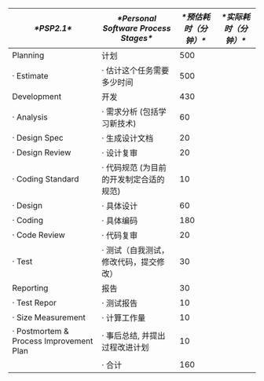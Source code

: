 | ***\*PSP2.1\****                        | ***\*Personal Software Process Stages\**** | ***\*预估耗时（分钟）\**** | ***\*实际耗时（分钟）\**** |
| --------------------------------------- | ------------------------------------------ | -------------------------- | -------------------------- |
| Planning                                | 计划                                       | 500                        |                            |
| · Estimate                              | · 估计这个任务需要多少时间                 | 500                        |                            |
| Development                             | 开发                                       | 430                        |                            |
| · Analysis                              | · 需求分析 (包括学习新技术)                | 60                         |                            |
| · Design Spec                           | · 生成设计文档                             | 20                         |                            |
| · Design Review                         | · 设计复审                                 | 20                         |                            |
| · Coding Standard                       | · 代码规范 (为目前的开发制定合适的规范)    | 10                         |                            |
| · Design                                | · 具体设计                                 | 60                         |                            |
| · Coding                                | · 具体编码                                 | 180                        |                            |
| · Code Review                           | · 代码复审                                 | 20                         |                            |
| · Test                                  | · 测试（自我测试，修改代码，提交修改）     | 30                         |                            |
| Reporting                               | 报告                                       | 30                         |                            |
| · Test Repor                            | · 测试报告                                 | 10                         |                            |
| · Size Measurement                      | · 计算工作量                               | 10                         |                            |
| · Postmortem & Process Improvement Plan | · 事后总结, 并提出过程改进计划             | 10                         |                            |
|                                         | · 合计                                     | 160                        |                            |